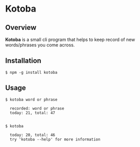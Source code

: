 # Kotoba

## Overview

**Kotoba** is a small cli program that helps to keep record of new words/phrases you come across.

## Installation

	$ npm -g install kotoba

## Usage

	$ kotoba word or phrase

	  recorded: word or phrase
	  today: 21, total: 47


	$ kotoba

	  today: 20, total: 46
	  try 'kotoba --help' for more information